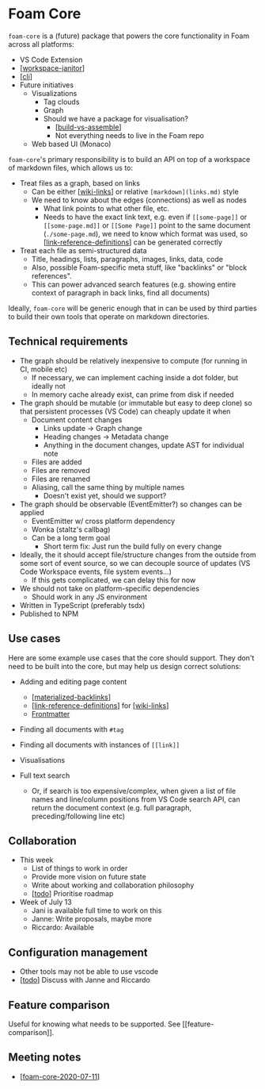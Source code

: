 # Foam Core

`foam-core` is a (future) package that powers the core functionality in Foam across all platforms:

- VS Code Extension
- [[workspace-janitor]]
- [[cli]]
- Future initiatives
  - Visualizations
    - Tag clouds
    - Graph
    - Should we have a package for visualisation?
      - [[build-vs-assemble]]
      - Not everything needs to live in the Foam repo
  - Web based UI (Monaco)

`foam-core`'s primary responsibility is to build an API on top of a workspace of markdown files, which allows us to:

- Treat files as a graph, based on links
  - Can be either [[wiki-links]] or relative `[markdown](links.md)` style
  - We need to know about the edges (connections) as well as nodes
    - What link points to what other file, etc.
    - Needs to have the exact link text, e.g. even if `[[some-page]]` or `[[some-page.md]]` or `[[Some Page]]` point to the same document (`./some-page.md`), we need to know which format was used, so [[link-reference-definitions]] can be generated correctly
- Treat each file as semi-structured data
  - Title, headings, lists, paragraphs, images, links, data, code
  - Also, possible Foam-specific meta stuff, like "backlinks" or "block references".
  - This can power advanced search features (e.g. showing entire context of paragraph in back links, find all documents)

Ideally, `foam-core` will be generic enough that in can be used by third parties to build their own tools that operate on markdown directories.

## Technical requirements

- The graph should be relatively inexpensive to compute (for running in CI, mobile etc)
  - If necessary, we can implement caching inside a dot folder, but ideally not
  - In memory cache already exist, can prime from disk if needed
- The graph should be mutable (or immutable but easy to deep clone) so that persistent processes (VS Code) can cheaply update it when
  - Document content changes
    - Links update -> Graph change
    - Heading changes -> Metadata change
    - Anything in the document changes, update AST for individual note
  - Files are added
  - Files are removed
  - Files are renamed
  - Aliasing, call the same thing by multiple names
    - Doesn't exist yet, should we support?
- The graph should be observable (EventEmitter?) so changes can be applied
  - EventEmitter w/ cross platform dependency
  - Wonka (staltz's callbag)
  - Can be a long term goal
    - Short term fix: Just run the build fully on every change
- Ideally, the it should accept file/structure changes from the outside from some sort of event source, so we can decouple source of updates (VS Code Workspace events, file system events...)
  - If this gets complicated, we can delay this for now
- We should not take on platform-specific dependencies
  - Should work in any JS environment
- Written in TypeScript (preferably tsdx)
- Published to NPM

## Use cases

Here are some example use cases that the core should support. They don't need to be built into the core, but may help us design correct solutions:

- Adding and editing page content
  - [[materialized-backlinks]]
  - [[link-reference-definitions]] for [[wiki-links]]
  - [Frontmatter](https://jekyllrb.com/docs/front-matter/)
- Finding all documents with `#tag`
- Finding all documents with instances of `[[link]]`
- Visualisations
- Full text search

  - Or, if search is too expensive/complex, when given a list of file names and line/column positions from VS Code search API, can return the document context (e.g. full paragraph, preceding/following line etc)

## Collaboration

- This week
  - List of things to work in order
  - Provide more vision on future state
  - Write about working and collaboration philosophy
  - [[todo]] Prioritise roadmap
- Week of July 13
  - Jani is available full time to work on this
  - Janne: Write proposals, maybe more
  - Riccardo: Available

## Configuration management

- Other tools may not be able to use vscode
- [[todo]] Discuss with Janne and Riccardo

## Feature comparison

Useful for knowing what needs to be supported. See [[feature-comparison]].

## Meeting notes

- [[foam-core-2020-07-11]]

[//begin]: # "Autogenerated link references for markdown compatibility"
[workspace-janitor]: ../features/workspace-janitor "Janitor"
[cli]: ../features/cli "Command Line Interface"
[build-vs-assemble]: build-vs-assemble "Build vs Assemble"
[wiki-links]: ../wiki-links "Wiki Links"
[link-reference-definitions]: ../features/link-reference-definitions "Link Reference Definitions"
[materialized-backlinks]: materialized-backlinks "Materialized Backlinks (stub)"
[todo]: todo "Todo"
[foam-core-2020-07-11]: ../meeting-notes/foam-core-2020-07-11 "Foam Core 2020-07-11"
[//end]: # "Autogenerated link references"
